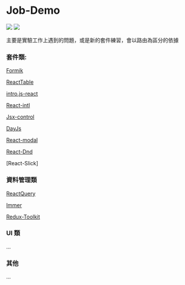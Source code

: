 # Job-Demo

<div>
  <img src="https://img.shields.io/badge/made%20by-janlin002-green" />
  <img src="https://img.shields.io/badge/project%20name-JOB--DEMO-blue" />
</div>

主要是實驗工作上遇到的問題，或是新的套件練習，會以路由為區分的依據

### 套件類:

[Formik]()

[ReactTable]()

[intro.js-react]()

[React-intl]()

[Jsx-control]()

[DayJs]()

[React-modal]()

[React-Dnd]()

[React-Slick]

### 資料管理類

[ReactQuery]()

[Immer]()

[Redux-Toolkit]()

### UI 類

...

### 其他

...
